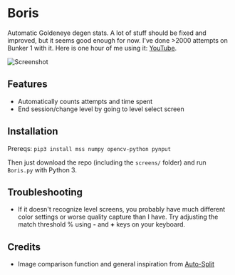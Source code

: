 # Boris

Automatic Goldeneye degen stats. A lot of stuff should be fixed and improved, but it seems good enough for now. I've done >2000 attempts on Bunker 1 with it. Here is one hour of me using it: [YouTube](https://www.youtube.com/watch?v=kUyHAwphZ1c).

![Screenshot](https://lambdan.se/img/2021-02-26_23-49-19.229.png)

## Features

- Automatically counts attempts and time spent
- End session/change level by going to level select screen

## Installation

Prereqs: `pip3 install mss numpy opencv-python pynput`

Then just download the repo (including the `screens/` folder) and run `Boris.py` with Python 3.

## Troubleshooting

- If it doesn't recognize level screens, you probably have much different color settings or worse quality capture than I have. Try adjusting the match threshold % using __-__ and __+__ keys on your keyboard. 

## Credits

- Image comparison function and general inspiration from [Auto-Split](https://github.com/Toufool/Auto-Split)

